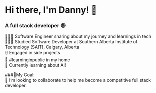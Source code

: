 # Hi there, I'm Danny! 👋
### A full stack developer 😄

👩🏻‍💻 Software Engineer sharing about my journey and learnings in tech <br/>
👩🏻‍🎓 Studied Software Developer at Southern Alberta Institute of Technology (SAIT), Calgary, Alberta <br/>
🖱️ Engaged in side projects <br/>
🏡 #learninginpublic in my home <br/>
🌱 Currently learning about AI! <br/>

###🎯My Goal: <br/>
🔭 I’m looking to collaborate to help me become a competitive full stack developer.


